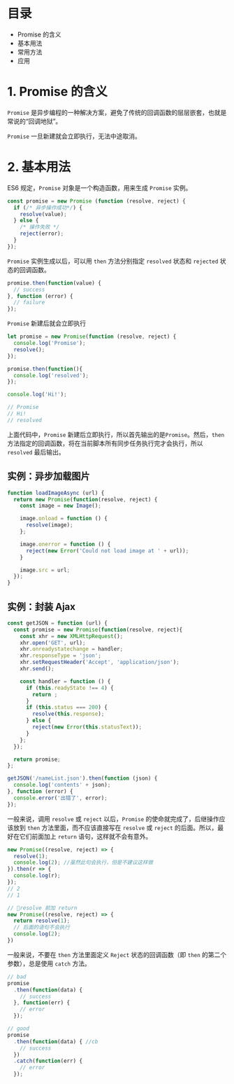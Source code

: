 # 目录

- Promise 的含义
- 基本用法
- 常用方法
- 应用

# 1. Promise 的含义

`Promise` 是异步编程的一种解决方案，避免了传统的回调函数的层层嵌套，也就是常说的“回调地狱”。

`Promise` 一旦新建就会立即执行，无法中途取消。

# 2. 基本用法

ES6 规定，`Promise` 对象是一个构造函数，用来生成 `Promise` 实例。

```js
const promise = new Promise (function (resolve, reject) {
  if (/* 异步操作成功*/) {
    resolve(value);
  } else {
    /* 操作失败 */
    reject(error);
  }
});
```

`Promise` 实例生成以后，可以用 `then` 方法分别指定 `resolved` 状态和 `rejected` 状态的回调函数。

```js
promise.then(function(value) {
  // success
}, function (error) {
  // failure
});
```

`Promise` 新建后就会立即执行

```js
let promise = new Promise(function (resolve, reject) {
  console.log('Promise');
  resolve();
});

promise.then(function(){
  console.log('resolved');
});

console.log('Hi!');

// Promise
// Hi!
// resolved
```

上面代码中，`Promise` 新建后立即执行，所以首先输出的是`Promise`。然后，`then` 方法指定的回调函数，将在当前脚本所有同步任务执行完才会执行，所以 `resolved` 最后输出。

## 实例：异步加载图片

```js
function loadImageAsync (url) {
  return new Promise(function(resolve, reject) {
    const image = new Image();

    image.onload = function () {
      resolve(image);
    };

    image.onerror = function () {
      reject(new Error('Could not load image at ' + url));
    }

    image.src = url;
  });
}
```

## 实例：封装 Ajax

```js
const getJSON = function (url) {
  const promise = new Promise(function(resolve, reject){
    const xhr = new XMLHttpRequest();
    xhr.open('GET', url);
    xhr.onreadystatechange = handler;
    xhr.responseType = 'json';
    xhr.setRequestHeader('Accept', 'application/json');
    xhr.send();

    const handler = function () {
      if (this.readyState !== 4) {
        return ;
      }
      if (this.status === 200) {
        resolve(this.response);
      } else {
        reject(new Error(this.statusText));
      }
    };
  });

  return promise;
};

getJSON('/nameList.json').then(function (json) {
  console.log('contents' + json);
}, function (error) {
  console.error('出错了', error);
});
```

一般来说，调用 `resolve` 或 `reject` 以后，`Promise` 的使命就完成了，后继操作应该放到 `then` 方法里面，而不应该直接写在 `resolve` 或 `reject` 的后面。所以，最好在它们前面加上 `return` 语句，这样就不会有意外。

```js
new Promise((resolve, reject) => {
  resolve(1);
  console.log(2); //虽然此句会执行，但是不建议这样做
}).then(r => {
  console.log(r);
});
// 2
// 1

// resolve 前加 return
new Promise((resolve, reject) => {
  return resolve(1);
  // 后面的语句不会执行
  console.log(2);
})
```

一般来说，不要在 `then` 方法里面定义 `Reject` 状态的回调函数（即 `then` 的第二个参数），总是使用 `catch` 方法。

```js
// bad
promise
  .then(function(data) {
    // success
  }, function(err) {
    // error
  });

// good
promise
  .then(function(data) { //cb
    // success
  })
  .catch(function(err) {
    // error
  });
```